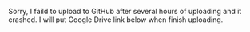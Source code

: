 Sorry, I faild to upload to GitHub after several hours of uploading and it crashed. I will put Google Drive link below when finish uploading.
